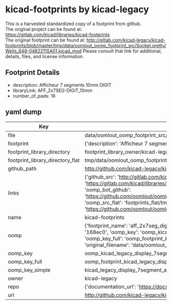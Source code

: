 # kicad-footprints by kicad-legacy  
This is a harvested standardized copy of a footprint from github.  
The original project can be found at:  
https://gitlab.com/kicad/libraries/kicad-footprints  
The original footprint can be found at:
http://gitlab.com/kicad-legacy/kicad-footprints/blob/master/tmp/data/oomlout_oomp_footprint_src/Socket.pretty/Wells_648-0482211SA01.kicad_mod
Please consult that link for additional, details, files, and license information.  
## Footprint Details
* description: Afficheur 7 segments 10mm DIGIT  
* libraryLink: AFF_2x7SEG-DIGIT_10mm  
* number_of_pads: 16  
## yaml dump  
| Key | Value |  
| --- | --- |  
| file | data/oomlout_oomp_footprint_src/kicad-footprints/Display_7Segment.pretty/AFF_2x7SEG-DIGIT_10mm.kicad_mod |  
| footprint | {'description': 'Afficheur 7 segments 10mm DIGIT', 'libraryLink': 'AFF_2x7SEG-DIGIT_10mm', 'number_of_pads': 16} |  
| footprint_library_directory | footprint_library_owner/kicad-legacy_kicad-footprints |  
| footprint_library_directory_flat | tmp/data/oomlout_oomp_footprint_src/footprints_flat/kicad_legacy_display_7segment_aff_2x7seg_digit_10mm/working |  
| github_path | http://github.com/kicad-legacy/kicad-footprints/blob/master/tmp/data/oomlout_oomp_footprint_src/Display_7Segment.pretty/AFF_2x7SEG-DIGIT_10mm.kicad_mod |  
| links | {'github_src': 'http://gitlab.com/kicad-legacy/kicad-footprints/blob/master/tmp/data/oomlout_oomp_footprint_src/Socket.pretty/Wells_648-0482211SA01.kicad_mod', 'github_src_repo': 'https://gitlab.com/kicad/libraries/kicad-footprints', 'oomp_bot': 'tmp/data/oomlout_oomp_footprint_src/footprints/kicad_legacy_display_7segment_aff_2x7seg_digit_10mm/working', 'oomp_bot_github': 'https://github.com/oomlout/oomlout_oomp_footprint_bot/tree/main/tmp/data/oomlout_oomp_footprint_src/footprints/kicad_legacy_display_7segment_aff_2x7seg_digit_10mm/working', 'oomp_src_flat': 'footprints_flat/tmp/data/oomlout_oomp_footprint_src/footprints_flat/kicad_legacy_display_7segment_aff_2x7seg_digit_10mm/working', 'oomp_src_flat_github': 'https://github.com/oomlout/oomlout_oomp_footprint_src/tree/main/tmp/data/oomlout_oomp_footprint_src/footprints_flat/kicad_legacy_display_7segment_aff_2x7seg_digit_10mm/working'} |  
| name | kicad-footprints |  
| oomp | {'footprint_name': 'aff_2x7seg_digit_10mm', 'library_name': 'display_7segment', 'md5': '168ec03c3500fbd406412dcd41d4f2fb', 'md5_10': '168ec03c35', 'md5_5': '168ec', 'md5_6': '168ec0', 'oomp_key': 'oomp_kicad_legacy_display_7segment_aff_2x7seg_digit_10mm', 'oomp_key_extra': 'oomp_footprint_kicad_legacy_display_7segment_aff_2x7seg_digit_10mm', 'oomp_key_full': 'oomp_footprint_kicad_legacy_display_7segment_aff_2x7seg_digit_10mm_168ec0', 'oomp_key_simple': 'kicad_legacy_display_7segment_aff_2x7seg_digit_10mm', 'original_filename': 'data/oomlout_oomp_footprint_src/kicad-footprints/Display_7Segment.pretty/AFF_2x7SEG-DIGIT_10mm.kicad_mod', 'owner_name': 'kicad_legacy'} |  
| oomp_key | oomp_kicad_legacy_display_7segment_aff_2x7seg_digit_10mm |  
| oomp_key_full | oomp_footprint_kicad_legacy_display_7segment_aff_2x7seg_digit_10mm |  
| oomp_key_simple | kicad_legacy_display_7segment_aff_2x7seg_digit_10mm |  
| owner | kicad-legacy |  
| repo | {'documentation_url': 'https://docs.github.com/rest/repos/repos#get-a-repository', 'message': 'Not Found'} |  
| url | http://github.com/kicad-legacy/kicad-footprints |  

